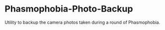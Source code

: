 # Phasmophobia-Photo-Backup
Utility to backup the camera photos taken during a round of Phasmophobia.
